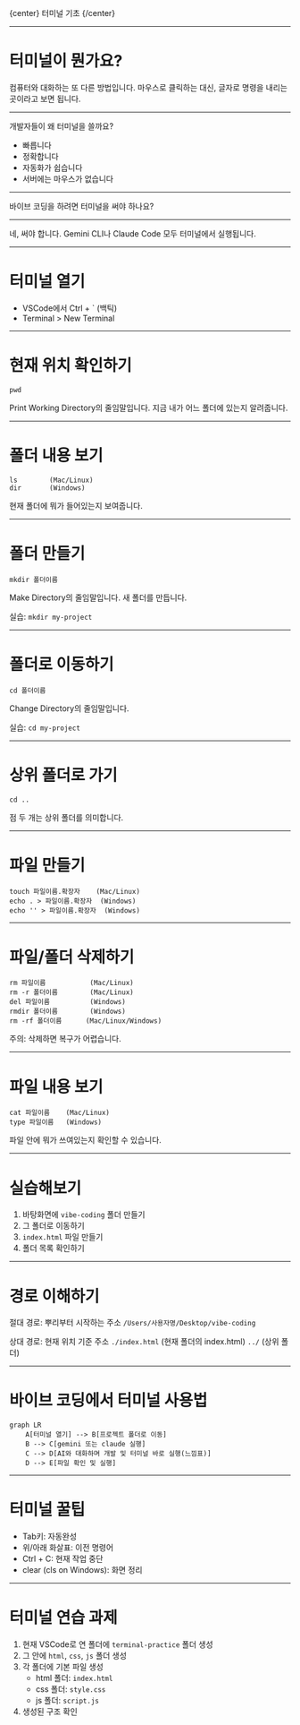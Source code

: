 {center}
터미널 기초
{/center}

---

# 터미널이 뭔가요?

컴퓨터와 대화하는 또 다른 방법입니다. 마우스로 클릭하는 대신, 글자로 명령을 내리는 곳이라고 보면 됩니다.

---

개발자들이 왜 터미널을 쓸까요?

* 빠릅니다
* 정확합니다
* 자동화가 쉽습니다
* 서버에는 마우스가 없습니다

---

바이브 코딩을 하려면 터미널을 써야 하나요?

---

네, 써야 합니다. Gemini CLI나 Claude Code 모두 터미널에서 실행됩니다.

---

# 터미널 열기

* VSCode에서 Ctrl + ` (백틱)
* Terminal > New Terminal


---

# 현재 위치 확인하기

```
pwd
```

Print Working Directory의 줄임말입니다. 지금 내가 어느 폴더에 있는지 알려줍니다.

---

# 폴더 내용 보기

```
ls        (Mac/Linux)
dir       (Windows)
```

현재 폴더에 뭐가 들어있는지 보여줍니다.

---

# 폴더 만들기

```
mkdir 폴더이름
```

Make Directory의 줄임말입니다. 새 폴더를 만듭니다.

실습: `mkdir my-project`

---

# 폴더로 이동하기

```
cd 폴더이름
```

Change Directory의 줄임말입니다.

실습: `cd my-project`

---

# 상위 폴더로 가기

```
cd ..
```

점 두 개는 상위 폴더를 의미합니다.

---

# 파일 만들기

```
touch 파일이름.확장자    (Mac/Linux)
echo . > 파일이름.확장자  (Windows)
echo '' > 파일이름.확장자  (Windows)
```

---

# 파일/폴더 삭제하기

```
rm 파일이름           (Mac/Linux)
rm -r 폴더이름        (Mac/Linux)
del 파일이름          (Windows)
rmdir 폴더이름        (Windows)
rm -rf 폴더이름      (Mac/Linux/Windows)
```

주의: 삭제하면 복구가 어렵습니다.

---

# 파일 내용 보기

```
cat 파일이름    (Mac/Linux)
type 파일이름   (Windows)
```

파일 안에 뭐가 쓰여있는지 확인할 수 있습니다.

---

# 실습해보기

1. 바탕화면에 `vibe-coding` 폴더 만들기
2. 그 폴더로 이동하기
3. `index.html` 파일 만들기
4. 폴더 목록 확인하기

---

# 경로 이해하기

절대 경로: 뿌리부터 시작하는 주소
`/Users/사용자명/Desktop/vibe-coding`

상대 경로: 현재 위치 기준 주소
`./index.html` (현재 폴더의 index.html)
`../` (상위 폴더)

---

# 바이브 코딩에서 터미널 사용법

```mermaid
graph LR
    A[터미널 열기] --> B[프로젝트 폴더로 이동]
    B --> C[gemini 또는 claude 실행]
    C --> D[AI와 대화하며 개발 및 터미널 바로 실행(느낌표)]
    D --> E[파일 확인 및 실행]
```

---

# 터미널 꿀팁

* Tab키: 자동완성
* 위/아래 화살표: 이전 명령어
* Ctrl + C: 현재 작업 중단
* clear (cls on Windows): 화면 정리

---

# 터미널 연습 과제

1. 현재 VSCode로 연 폴더에 `terminal-practice` 폴더 생성
2. 그 안에 `html`, `css`, `js` 폴더 생성
3. 각 폴더에 기본 파일 생성
   - html 폴더: `index.html`
   - css 폴더: `style.css`
   - js 폴더: `script.js`
4. 생성된 구조 확인